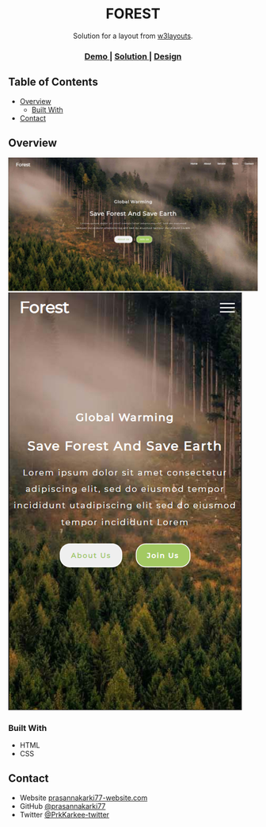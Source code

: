 <!-- Please update value in the {}  -->

<h1 align="center">FOREST</h1>

<div align="center">
   Solution for a layout from  <a href="https://w3layouts.com/" target="_blank">w3layouts</a>.
</div>

<div align="center">
  <h3>
    <a href="https://distracted-sinoussi-3331bb.netlify.app/" >
      Demo
    </a>
    <span> | </span>
    <a href="https://github.com/prasannakarki77/forest" >
      Solution
    </a>
    <span> | </span>
    <a href="https://w3layouts.com/template/forest-a-society-category-bootstrap-responsive-web-template/" >
      Design
    </a>
  </h3>
</div>

<!-- TABLE OF CONTENTS -->

## Table of Contents

- [Overview](#overview)
  - [Built With](#built-with)
- [Contact](#contact)

<!-- OVERVIEW -->

## Overview

![screenshot](images/screenshot1.png)
![screenshot](images/screenshot2.png)

### Built With

<!-- This section should list any major frameworks that you built your project using. Here are a few examples.-->

- HTML
- CSS

## Contact

- Website [prasannakarki77-website.com](https://compassionate-lichterman-26c523.netlify.app/)
- GitHub [@prasannakarki77](https://github.com/prasannakarki77)
- Twitter [@PrkKarkee-twitter](https://twitter.com/PrkKarkee)
